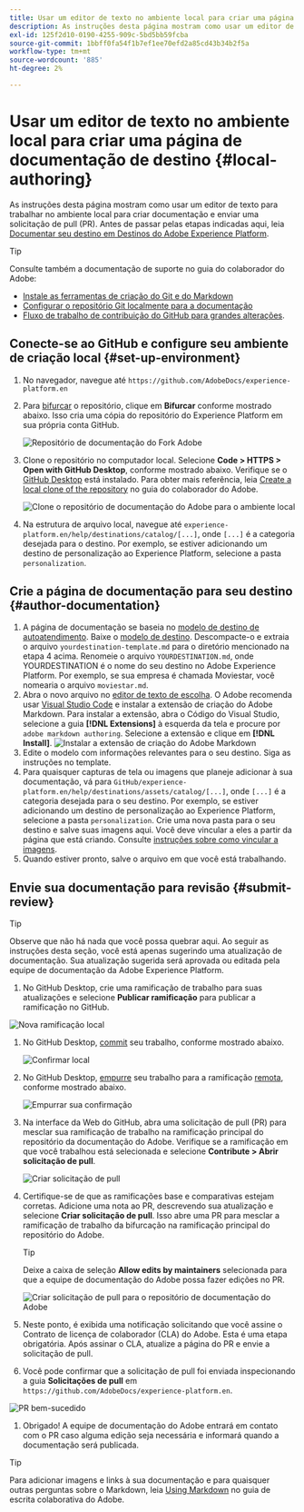 ```yaml
---
title: Usar um editor de texto no ambiente local para criar uma página de documentação de destino
description: As instruções desta página mostram como usar um editor de texto para trabalhar no ambiente local para criar uma página de documentação para o destino do Experience Platform e enviá-la para revisão.
exl-id: 125f2d10-0190-4255-909c-5bd5bb59fcba
source-git-commit: 1bbff0fa54f1b7ef1ee70efd2a85cd43b34b2f5a
workflow-type: tm+mt
source-wordcount: '885'
ht-degree: 2%

---
```


# Usar um editor de texto no ambiente local para criar uma página de documentação de destino {#local-authoring}

As instruções desta página mostram como usar um editor de texto para trabalhar no ambiente local para criar documentação e enviar uma solicitação de pull (PR). Antes de passar pelas etapas indicadas aqui, leia [Documentar seu destino em Destinos do Adobe Experience Platform](./documentation-instructions.md).

>[!TIP]
>
>Consulte também a documentação de suporte no guia do colaborador do Adobe:
>* [Instale as ferramentas de criação do Git e do Markdown](https://experienceleague.adobe.com/docs/contributor/contributor-guide/setup/install-tools.html?lang=en)
>* [Configurar o repositório Git localmente para a documentação](https://experienceleague.adobe.com/docs/contributor/contributor-guide/setup/local-repo.html?lang=en)
>* [Fluxo de trabalho de contribuição do GitHub para grandes alterações](https://experienceleague.adobe.com/docs/contributor/contributor-guide/setup/full-workflow.html?lang=en).


## Conecte-se ao GitHub e configure seu ambiente de criação local {#set-up-environment}

1. No navegador, navegue até `https://github.com/AdobeDocs/experience-platform.en`
2. Para [bifurcar](https://experienceleague.adobe.com/docs/contributor/contributor-guide/setup/local-repo.html?lang=en#fork-the-repository) o repositório, clique em **Bifurcar** conforme mostrado abaixo. Isso cria uma cópia do repositório do Experience Platform em sua própria conta GitHub.

   ![Repositório de documentação do Fork Adobe](./assets/ssd-fork-repository.gif)

3. Clone o repositório no computador local. Selecione **Code > HTTPS > Open with GitHub Desktop**, conforme mostrado abaixo. Verifique se o [GitHub Desktop](https://desktop.github.com/) está instalado. Para obter mais referência, leia [Create a local clone of the repository](https://experienceleague.adobe.com/docs/contributor/contributor-guide/setup/local-repo.html?lang=en#create-a-local-clone-of-the-repository) no guia do colaborador do Adobe.

   ![Clone o repositório de documentação do Adobe para o ambiente local](./assets/clone-local.png)

4. Na estrutura de arquivo local, navegue até `experience-platform.en/help/destinations/catalog/[...]`, onde `[...]` é a categoria desejada para o destino. Por exemplo, se estiver adicionando um destino de personalização ao Experience Platform, selecione a pasta `personalization`.

## Crie a página de documentação para seu destino {#author-documentation}

1. A página de documentação se baseia no [modelo de destino de autoatendimento](./self-service-template.md). Baixe o [modelo de destino](assets/yourdestination-template.zip). Descompacte-o e extraia o arquivo `yourdestination-template.md` para o diretório mencionado na etapa 4 acima.  Renomeie o arquivo `YOURDESTINATION.md`, onde YOURDESTINATION é o nome do seu destino no Adobe Experience Platform. Por exemplo, se sua empresa é chamada Moviestar, você nomearia o arquivo `moviestar.md`.
2. Abra o novo arquivo no [editor de texto de escolha](https://experienceleague.adobe.com/docs/contributor/contributor-guide/setup/install-tools.html?lang=en#understand-markdown-editors). O Adobe recomenda usar [Visual Studio Code](https://code.visualstudio.com/) e instalar a extensão de criação do Adobe Markdown. Para instalar a extensão, abra o Código do Visual Studio, selecione a guia **[!DNL Extensions]** à esquerda da tela e procure por `adobe markdown authoring`. Selecione a extensão e clique em **[!DNL Install]**.
   ![Instalar a extensão de criação do Adobe Markdown](./assets/install-adobe-markdown-extension.gif)
3. Edite o modelo com informações relevantes para o seu destino. Siga as instruções no template.
4. Para quaisquer capturas de tela ou imagens que planeje adicionar à sua documentação, vá para `GitHub/experience-platform.en/help/destinations/assets/catalog/[...]`, onde `[...]` é a categoria desejada para o seu destino. Por exemplo, se estiver adicionando um destino de personalização ao Experience Platform, selecione a pasta `personalization`. Crie uma nova pasta para o seu destino e salve suas imagens aqui. Você deve vincular a eles a partir da página que está criando. Consulte [instruções sobre como vincular a imagens](https://experienceleague.adobe.com/docs/contributor/contributor-guide/writing-essentials/linking.html?lang=en#link-to-images).
5. Quando estiver pronto, salve o arquivo em que você está trabalhando.

## Envie sua documentação para revisão {#submit-review}

>[!TIP]
>
>Observe que não há nada que você possa quebrar aqui. Ao seguir as instruções desta seção, você está apenas sugerindo uma atualização de documentação. Sua atualização sugerida será aprovada ou editada pela equipe de documentação da Adobe Experience Platform.

1. No GitHub Desktop, crie uma ramificação de trabalho para suas atualizações e selecione **Publicar ramificação** para publicar a ramificação no GitHub.

![Nova ramificação local](./assets/new-branch-local.gif)

1. No GitHub Desktop, [commit](https://docs.github.com/en/free-pro-team@latest/github/getting-started-with-github/github-glossary#commit) seu trabalho, conforme mostrado abaixo.

   ![Confirmar local](./assets/commit-local.png)

1. No GitHub Desktop, [empurre](https://docs.github.com/en/free-pro-team@latest/github/getting-started-with-github/github-glossary#push) seu trabalho para a ramificação [remota](https://docs.github.com/en/free-pro-team@latest/github/getting-started-with-github/github-glossary#remote), conforme mostrado abaixo.

   ![Empurrar sua confirmação](./assets/push-local-to-remote.png)

1. Na interface da Web do GitHub, abra uma solicitação de pull (PR) para mesclar sua ramificação de trabalho na ramificação principal do repositório da documentação do Adobe. Verifique se a ramificação em que você trabalhou está selecionada e selecione **Contribute > Abrir solicitação de pull**.

   ![Criar solicitação de pull](./assets/ssd-create-pull-request-1.gif)

1. Certifique-se de que as ramificações base e comparativas estejam corretas. Adicione uma nota ao PR, descrevendo sua atualização e selecione **Criar solicitação de pull**. Isso abre uma PR para mesclar a ramificação de trabalho da bifurcação na ramificação principal do repositório do Adobe.
   >[!TIP]
   >
   >Deixe a caixa de seleção **Allow edits by maintainers** selecionada para que a equipe de documentação do Adobe possa fazer edições no PR.

   ![Criar solicitação de pull para o repositório de documentação do Adobe](./assets/ssd-create-pull-request-2.png)

1. Neste ponto, é exibida uma notificação solicitando que você assine o Contrato de licença de colaborador (CLA) do Adobe. Esta é uma etapa obrigatória. Após assinar o CLA, atualize a página do PR e envie a solicitação de pull.

1. Você pode confirmar que a solicitação de pull foi enviada inspecionando a guia **Solicitações de pull** em `https://github.com/AdobeDocs/experience-platform.en`.

![PR bem-sucedido](./assets/ssd-pr-successful.png)

1. Obrigado! A equipe de documentação do Adobe entrará em contato com o PR caso alguma edição seja necessária e informará quando a documentação será publicada.

>[!TIP]
>
>Para adicionar imagens e links à sua documentação e para quaisquer outras perguntas sobre o Markdown, leia [Using Markdown](https://experienceleague.adobe.com/docs/contributor/contributor-guide/writing-essentials/markdown.html?lang=en) no guia de escrita colaborativa do Adobe.
